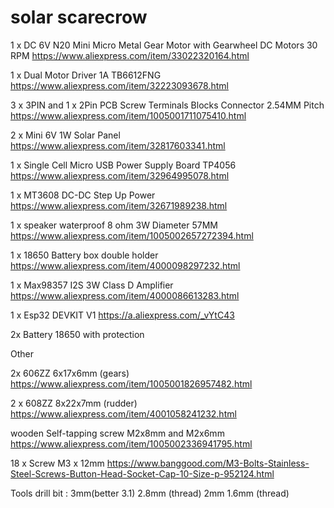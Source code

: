 # solar scarecrow
 
1 x DC 6V N20 Mini Micro Metal Gear Motor with Gearwheel DC Motors 30 RPM
https://www.aliexpress.com/item/33022320164.html

1 x Dual Motor Driver 1A TB6612FNG
https://www.aliexpress.com/item/32223093678.html

3 x 3PIN and 1 x 2Pin PCB Screw Terminals Blocks Connector 2.54MM Pitch 
https://www.aliexpress.com/item/1005001711075410.html

2 x Mini 6V 1W Solar Panel 
https://www.aliexpress.com/item/32817603341.html

1 x Single Cell Micro USB Power Supply Board TP4056
https://www.aliexpress.com/item/32964995078.html

1 x MT3608 DC-DC Step Up Power
https://www.aliexpress.com/item/32671989238.html

1 x speaker waterproof 8 ohm 3W Diameter 57MM
https://www.aliexpress.com/item/1005002657272394.html

1 x 18650 Battery box double holder
https://www.aliexpress.com/item/4000098297232.html

1 x Max98357 I2S 3W Class D Amplifier
https://www.aliexpress.com/item/4000086613283.html

1 x Esp32 DEVKIT V1
https://a.aliexpress.com/_vYtC43

2x Battery 18650 with protection

Other

2x 606ZZ 6x17x6mm (gears)
https://www.aliexpress.com/item/1005001826957482.html

2 x 608ZZ 8x22x7mm (rudder)
https://www.aliexpress.com/item/4001058241232.html

wooden Self-tapping screw M2x8mm and M2x6mm
https://www.aliexpress.com/item/1005002336941795.html

18 x Screw M3 x 12mm
https://www.banggood.com/M3-Bolts-Stainless-Steel-Screws-Button-Head-Socket-Cap-10-Size-p-952124.html

Tools
drill bit :
 3mm(better 3.1) 
 2.8mm (thread) 
 2mm
 1.6mm (thread)
